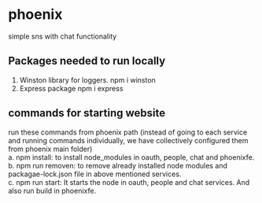 # phoenix
simple sns with chat functionality
## Packages needed to run locally
1) Winston library for loggers.
    npm i winston
2) Express package 
    npm i express

## commands for starting website
run these commands from phoenix path (instead of going to each service and running commands individually, we have collectively configured them from phoenix main folder)  
a. npm install: to install node_modules in oauth, people, chat and phoenixfe.   
b. npm run removen: to remove already installed node modules and packagae-lock.json file in above mentioned services.  
c. npm run start: It starts the node in oauth, people and chat services. And also run build in phoenixfe.   
